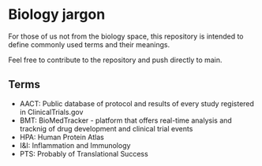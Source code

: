 # Biology jargon
For those of us not from the biology space, this repository is intended to define commonly used terms and their meanings.

Feel free to contribute to the repository and push directly to main.

## Terms
- AACT: Public database of protocol and results of every study registered in ClinicalTrials.gov
- BMT: BioMedTracker - platform that offers real-time analysis and tracknig of drug development and clinical trial events
- HPA: Human Protein Atlas
- I&I: Inflammation and Immunology 
- PTS: Probably of Translational Success
